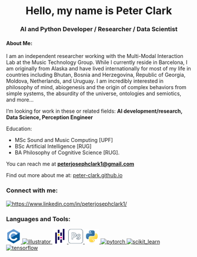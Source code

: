 <h1 align="center">Hello, my name is Peter Clark</h1>
<h3 align="center">AI and Python Developer / Researcher / Data Scientist</h3>

<h4 align="Ccenter">About Me:</h4>
I am an independent researcher working with the Multi-Modal Interaction Lab
at the Music Technology Group. While I currently reside in Barcelona, I am originally from Alaska and have lived internationally for most of my life in countries including Bhutan, Bosnia and Herzegovina, Republic of Georgia, Moldova, Netherlands, and Uruguay. I am incredibly interested in philosophy of mind, abiogenesis and the origin of complex behaviors from simple systems, the absurdity of the universe, ontologies and semiotics, and more...  

I’m looking for work in these or related fields:  **AI development/research, Data Science, Perception Engineer**  

Education: 
<ul> 
<li>MSc Sound and Music Computing  [UPF]  </li>
<li>BSc Artificial Intelligence  [RUG]</li>
<li>BA Philosophy of Cognitive Science [RUG].</li>
</ul>
  
  
You can reach me at **peterjosephclark1@gmail.com**

Find out more about me at: <a href="peter-clark.github.io">peter-clark.github.io</a>

<h3 align="left">Connect with me:</h3>
<p align="left">
<a href="https://www.linkedin.com/in/ptrclrk/" target="blank"><img align="center" src="https://raw.githubusercontent.com/rahuldkjain/github-profile-readme-generator/master/src/images/icons/Social/linked-in-alt.svg" alt="https://www.linkedin.com/in/peterjosephclark1/" height="30" width="40" /></a>
</p>

<h3 align="left">Languages and Tools:</h3>
<p align="left"> <a href="https://www.cprogramming.com/" target="_blank" rel="noreferrer"> <img src="https://raw.githubusercontent.com/devicons/devicon/master/icons/c/c-original.svg" alt="c" width="40" height="40"/> </a> <a href="https://www.adobe.com/in/products/illustrator.html" target="_blank" rel="noreferrer"> <img src="https://www.vectorlogo.zone/logos/adobe_illustrator/adobe_illustrator-icon.svg" alt="illustrator" width="40" height="40"/> </a> <a href="https://pandas.pydata.org/" target="_blank" rel="noreferrer"> <img src="https://raw.githubusercontent.com/devicons/devicon/2ae2a900d2f041da66e950e4d48052658d850630/icons/pandas/pandas-original.svg" alt="pandas" width="40" height="40"/> </a> <a href="https://www.photoshop.com/en" target="_blank" rel="noreferrer"> <img src="https://raw.githubusercontent.com/devicons/devicon/master/icons/photoshop/photoshop-line.svg" alt="photoshop" width="40" height="40"/> </a> <a href="https://www.python.org" target="_blank" rel="noreferrer"> <img src="https://raw.githubusercontent.com/devicons/devicon/master/icons/python/python-original.svg" alt="python" width="40" height="40"/> </a> <a href="https://pytorch.org/" target="_blank" rel="noreferrer"> <img src="https://www.vectorlogo.zone/logos/pytorch/pytorch-icon.svg" alt="pytorch" width="40" height="40"/> </a> <a href="https://scikit-learn.org/" target="_blank" rel="noreferrer"> <img src="https://upload.wikimedia.org/wikipedia/commons/0/05/Scikit_learn_logo_small.svg" alt="scikit_learn" width="40" height="40"/> </a> <a href="https://www.tensorflow.org" target="_blank" rel="noreferrer"> <img src="https://www.vectorlogo.zone/logos/tensorflow/tensorflow-icon.svg" alt="tensorflow" width="40" height="40"/> </a> </p>

